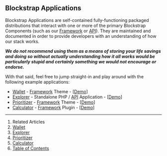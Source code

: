 ## Blockstrap Applications

Blockstrap Applications are self-contained fully-functioning packaged distributions that interact with one or more of the primary Blockstrap Components (such as our [Framework](../framework/) or [API](../api/)). They are maintained and documented in order to provide developers with an understanding of how our stack works.

___We do not recommend using them as a means of storing your life savings and doing so without actually understanding how it all works would be particularly stupid and certainly something we would not encourage or endorse.___

With that said, feel free to jump straight-in and play around with the following example applications:

* [Wallet](wallet/) - [Framework](../framework/) Theme - [[Demo](#)]
* [Explorer](explorer/) - Standalone PHP / [API](../api/) Application - [[Demo](#)]
* [Prioritizer](prioritizer/) - [Framework](../framework/) Theme - [[Demo](#)]
* [Calculator](calculator/) - [Framework](../framework/) Plugin - [[Demo](#)]

---

1. Related Articles
2. [Wallet](wallet/)
3. [Explorer](explorer/)
4. [Prioritizer](prioritizer/)
5. [Calculator](calculator/)
6. [Table of Contents](../)
